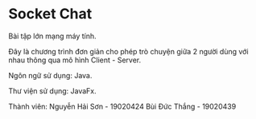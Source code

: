 # Socket Chat
Bài tập lớn mạng máy tính.

Đây là chương trình đơn giản cho phép trò chuyện giữa 2 người dùng với nhau thông qua mô hình Client - Server.

Ngôn ngữ sử dụng: Java.

Thư viện sử dụng: JavaFx.

Thành viên:
  Nguyễn Hải Sơn - 19020424
  Bùi Đức Thắng - 19020439
